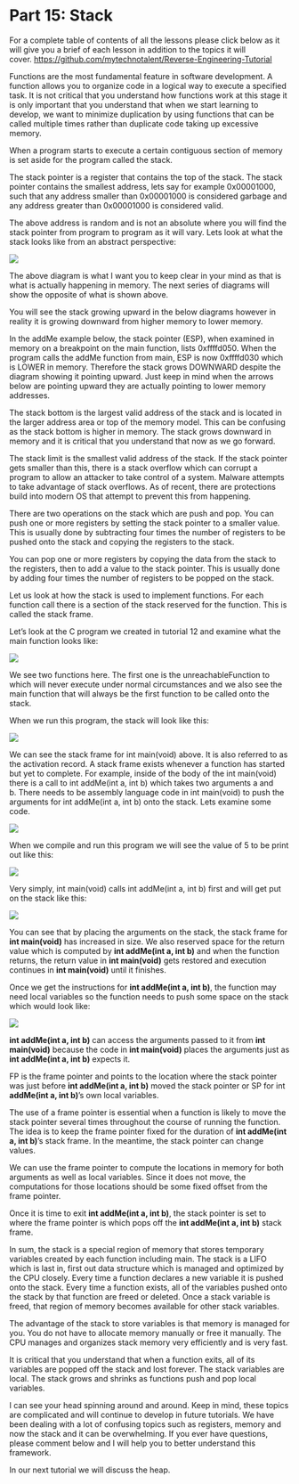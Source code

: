 # Part 15: Stack

For a complete table of contents of all the lessons please click below as it will give you a brief of each lesson in addition to the topics it will cover.&nbsp;https://github.com/mytechnotalent/Reverse-Engineering-Tutorial

Functions are the most fundamental feature in software development. A function allows you to organize code in a logical way to execute a specified task. It is not critical that you understand how functions work at this stage it is only important that you understand that when we start learning to develop, we want to minimize duplication by using functions that can be called multiple times rather than duplicate code taking up excessive memory.

When a program starts to execute a certain contiguous section of memory is set aside for the program called the stack.

The stack pointer is a register that contains the top of the stack. The stack pointer contains the smallest address, lets say for example 0x00001000, such that any address smaller than 0x00001000 is considered garbage and any address greater than 0x00001000 is considered valid.

The above address is random and is not an absolute where you will find the stack pointer from program to program as it will vary. Lets look at what the stack looks like from an abstract perspective:

<div class="slate-resizable-image-embed slate-image-embed__resize-full-width"><img src="/imgs/1520235829712.jpg"/></div>

The above diagram is what I want you to keep clear in your mind as that is what is actually happening in memory. The next series of diagrams will show the opposite of what is shown above.

You will see the stack growing upward in the below diagrams however in reality it is growing downward from higher memory to lower memory.

In the addMe example below, the stack pointer (ESP), when examined in memory on a breakpoint on the main function, lists 0xffffd050. When the program calls the addMe function from main, ESP is now 0xffffd030 which is LOWER in memory. Therefore the stack grows DOWNWARD despite the diagram showing it pointing upward. Just keep in mind when the arrows below are pointing upward they are actually pointing to lower memory addresses.

The stack bottom is the largest valid address of the stack and is located in the larger address area or top of the memory model. This can be confusing as the stack bottom is higher in memory. The stack grows downward in memory and it is critical that you understand that now as we go forward.

The stack limit is the smallest valid address of the stack. If the stack pointer gets smaller than this, there is a stack overflow which can corrupt a program to allow an attacker to take control of a system. Malware attempts to take advantage of stack overflows. As of recent, there are protections build into modern OS that attempt to prevent this from happening.

There are two operations on the stack which are push and pop. You can push one or more registers by setting the stack pointer to a smaller value. This is usually done by subtracting four times the number of registers to be pushed onto the stack and copying the registers to the stack.

You can pop one or more registers by copying the data from the stack to the registers, then to add a value to the stack pointer. This is usually done by adding four times the number of registers to be popped on the stack.

Let us look at how the stack is used to implement functions. For each function call there is a section of the stack reserved for the function. This is called the stack frame.

Let’s look at the C program we created in tutorial 12 and examine what the main function looks like:

<div class="slate-resizable-image-embed slate-image-embed__resize-full-width"><img src="/imgs/1520622740099.jpg"/></div>

We see two functions here. The first one is the unreachableFunction to which will never execute under normal circumstances and we also see the main function that will always be the first function to be called onto the stack.

When we run this program, the stack will look like this:

<div class="slate-resizable-image-embed slate-image-embed__resize-full-width"><img src="/imgs/1520622738609.jpg"/></div>

We can see the stack frame for int main(void) above.&nbsp;It is also referred to as the activation record.&nbsp;A stack frame exists whenever a function has started but yet to complete.&nbsp;For example, inside of the body of the int main(void) there is a call to int addMe(int a, int b) which takes two arguments a and b.&nbsp;There needs to be assembly language code in int main(void) to push the arguments for int addMe(int a, int b) onto the stack.&nbsp;Lets examine some code.

<div class="slate-resizable-image-embed slate-image-embed__resize-full-width"><img src="/imgs/1520231875596.jpg"/></div>

When we compile and run this program we will see the value of 5 to be print out like this:

<div class="slate-resizable-image-embed slate-image-embed__resize-full-width"><img src="/imgs/1520622737902.jpg"/></div>

Very simply, int main(void) calls int addMe(int a, int b) first and will get put on the stack like this:

<div class="slate-resizable-image-embed slate-image-embed__resize-full-width"><img src="/imgs/1520144504701.jpg"/></div>

You can see that by placing the arguments on the stack, the stack frame for __int main(void)__ has increased in size. We also reserved space for the return value which is computed by __int addMe(int a, int b)__ and when the function returns, the return value in __int main(void)__ gets restored and execution continues in __int main(void)__ until it finishes.

Once we get the instructions for __int addMe(int a, int b)__, the function may need local variables so the function needs to push some space on the stack which would look like:

<div class="slate-resizable-image-embed slate-image-embed__resize-full-width"><img src="/imgs/1520622739277.jpg"/></div>

__int addMe(int a, int b)__ can access the arguments passed to it from __int main(void)__ because the code in __int main(void)__ places the arguments just as __int addMe(int a, int b)__ expects it.&nbsp;

FP is the frame pointer and points to the location where the stack pointer was just before __int addMe(int a, int b)__ moved the stack pointer or SP for int __addMe(int a, int b)__’s own local variables.

The use of a frame pointer is essential when a function is likely to move the stack pointer several times throughout the course of running the function. The idea is to keep the frame pointer fixed for the duration of __int addMe(int a, int b)__’s stack frame. In the meantime, the stack pointer can change values.

We can use the frame pointer to compute the locations in memory for both arguments as well as local variables. Since it does not move, the computations for those locations should be some fixed offset from the frame pointer.

Once it is time to exit __int addMe(int a, int b)__, the stack pointer is set to where the frame pointer is which pops off the __int addMe(int a, int b)__ stack frame.

In sum, the stack is a special region of memory that stores temporary variables created by each function including main. The stack is a LIFO which is last in, first out data structure which is managed and optimized by the CPU closely. Every time a function declares a new variable it is pushed onto the stack. Every time a function exists, all of the variables pushed onto the stack by that function are freed or deleted. Once a stack variable is freed, that region of memory becomes available for other stack variables.

The advantage of the stack to store variables is that memory is managed for you. You do not have to allocate memory manually or free it manually. The CPU manages and organizes stack memory very efficiently and is very fast.

It is critical that you understand that when a function exits, all of its variables are popped off the stack and lost forever. The stack variables are local. The stack grows and shrinks as functions push and pop local variables.

I can see your head spinning around and around. Keep in mind, these topics are complicated and will continue to develop in future tutorials. We have been dealing with a lot of confusing topics such as registers, memory and now the stack and it can be overwhelming. If you ever have questions, please comment below and I will help you to better understand this framework.

In our next tutorial we will discuss the heap.